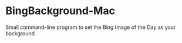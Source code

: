 # BingBackground-Mac
Small command-line program to set the Bing Image of the Day as your background

